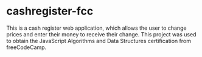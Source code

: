 # cashregister-fcc
This is a cash register web application, which allows the user to change prices and enter their money to receive their change. This project was used to obtain the JavaScript Algorithms and Data Structures certification from freeCodeCamp.
